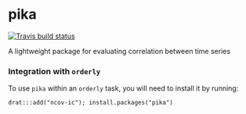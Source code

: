 # pika

<!-- badges: start -->
[![Travis build status](https://travis-ci.com/mrc-ide/pika.svg?branch=master)](https://travis-ci.com/mrc-ide/pika)
<!-- badges: end -->

A lightweight package for evaluating correlation between time series

### Integration with `orderly`
To use `pika` within an `orderly` task, you will need to install it by running:

`drat:::add("ncov-ic"); install.packages("pika")`
